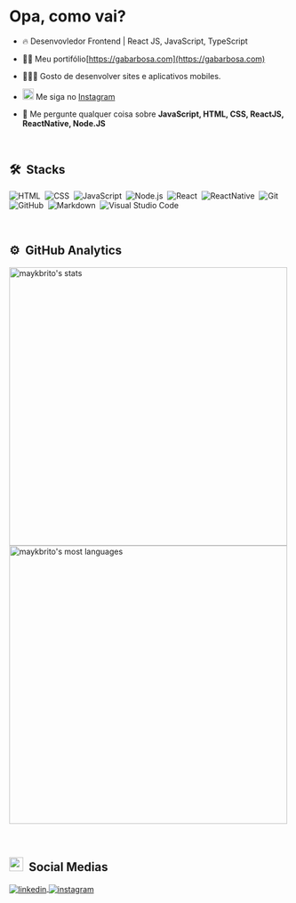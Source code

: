 <!--
<img align="right" height="590em"
src="https://raw.githubusercontent.com/gist/ogabrielbarbosa/a69d6f0b1764b4e3b8d310eec16e5ab5/raw/75babc78b2a5d2f9284e4f8b9a346d92ca0ff4df/githubcard.svg"/> -->
<h1 align="left">Opa, como vai?</h1>

- 🔥 Desenvovledor Frontend | React JS, JavaScript, TypeScript

- 👨‍💻 Meu portifólio[https://gabarbosa.com](https://gabarbosa.com)

- 💆🏻‍♂️ Gosto de desenvolver sites e aplicativos mobiles.

- <img src="https://raw.githubusercontent.com/gist/ogabrielbarbosa/2dbadef560f2064931feb896244968a5/raw/b0e6c9823b5230b6f653895e6464b1c86db1f673/instagramlogo.svg" width="20px"> Me siga no [Instagram](https://www.instagram.com/gabrielbabarreto/)

- 💬 Me pergunte qualquer coisa sobre **JavaScript, HTML, CSS, ReactJS, ReactNative, Node.JS**

<br>

## 🛠 &nbsp;Stacks
![HTML](https://img.shields.io/badge/-HTML-05122A?style=flat&logo=HTML5)&nbsp;
![CSS](https://img.shields.io/badge/-CSS-05122A?style=flat&logo=CSS3&logoColor=1572B6)&nbsp;
![JavaScript](https://img.shields.io/badge/-JavaScript-05122A?style=flat&logo=javascript)&nbsp;
![Node.js](https://img.shields.io/badge/-Node.js-05122A?style=flat&logo=node.js)&nbsp;
![React](https://img.shields.io/badge/-React-05122A?style=flat&logo=react)&nbsp;
![ReactNative](https://img.shields.io/badge/-ReactNative-05122A?style=flat&logo=react)&nbsp;
![Git](https://img.shields.io/badge/-Git-05122A?style=flat&logo=git)&nbsp;
![GitHub](https://img.shields.io/badge/-GitHub-05122A?style=flat&logo=github)&nbsp;
![Markdown](https://img.shields.io/badge/-Markdown-05122A?style=flat&logo=markdown)&nbsp;
![Visual Studio Code](https://img.shields.io/badge/-Visual%20Studio%20Code-05122A?style=flat&logo=visual-studio-code&logoColor=007ACC)&nbsp;

<br>

## ⚙️ &nbsp;GitHub Analytics

<p align="left">
<img width="500em" src="https://github-readme-stats.vercel.app/api?username=ogabrielbarbosa&show_icons=true&theme=onedark" alt="maykbrito's stats"/>
<img width="500" src="https://github-readme-stats.vercel.app/api/top-langs/?username=ogabrielbarbosa&layout=compact&theme=onedark" alt="maykbrito's most languages"/>
</p>

<br>

## <img src="https://raw.githubusercontent.com/gist/ogabrielbarbosa/163b63be959fe87556b9c54977eac728/raw/a759c019128d985fd12a54488288966d0c79870f/emojiapple.svg" width="25px"> &nbsp;Social Medias

<p align="left">
<a href="https://linkedin.com/in/gabarbosabarreto" target="_blank">
  <img align="center" src="https://img.shields.io/badge/-ogabrielbarbosa-05122A?style=flat&logo=linkedin" alt="linkedin"/>
</a>
<a href="https://instagram.com/gabrielbabarreto" target="_blank">
 <img align="center" src="https://img.shields.io/badge/-ogabrielbarbosa-05122A?style=flat&logo=instagram" alt="instagram"/>
</a>
</p>

<br>
